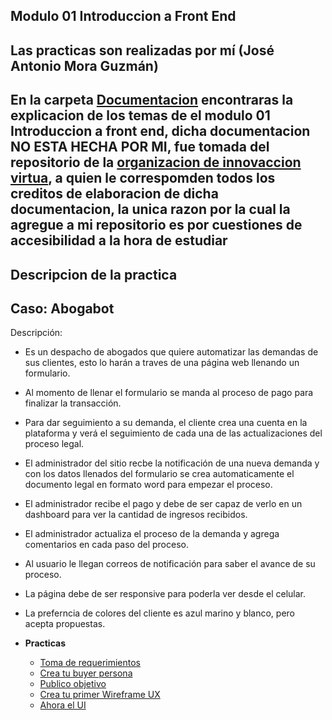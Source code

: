 ## Modulo 01 Introduccion a Front End
## Las practicas son realizadas por mí (José Antonio Mora Guzmán)
## En la carpeta [Documentacion](https://github.com/JAntonioMoraG/LaunchX-Front-End-Mission/tree/main/01-Intro/Documentacion) encontraras la explicacion de los temas de el modulo 01 Introduccion a front end, dicha documentacion NO ESTA HECHA POR MI, fue tomada del repositorio de la [organizacion de innovaccion virtua](https://github.com/LaunchX-InnovaccionVirtual/FrontEnd-Mision), a quien le correspomden todos los creditos de elaboracion de dicha documentacion, la unica razon por la cual la agregue a mi repositorio es por cuestiones de accesibilidad a la hora de estudiar
## Descripcion de la practica
## Caso: Abogabot 
Descripción: 
- Es un despacho de abogados que quiere automatizar las demandas de sus clientes, esto lo harán a traves de una página web llenando un formulario.
- Al momento de llenar el formulario se manda al proceso de pago para finalizar la transacción.
- Para dar seguimiento a su demanda, el cliente crea una cuenta en la plataforma y verá el seguimiento de cada una de las actualizaciones del proceso legal.
- El administrador del sitio recbe la notificación de una nueva demanda y con los datos llenados del formulario se crea automaticamente el documento  legal en formato word para empezar el proceso.
- El administrador recibe el pago y debe de ser capaz de verlo en un dashboard para ver la cantidad de ingresos recibidos.
- El administrador actualiza el proceso de la demanda y agrega comentarios en cada paso del proceso.
- Al usuario le llegan correos de notificación para saber el avance de su proceso.
- La página debe de ser responsive para poderla ver desde el celular.
- La preferncia de colores del cliente es azul marino y blanco, pero acepta propuestas.


- **Practicas**
	- [Toma de requerimientos](https://github.com/JAntonioMoraG/LaunchX-Front-End-Mission/tree/main/01-Intro/1-Requerimientos)
  	- [Crea tu buyer persona](https://github.com/JAntonioMoraG/LaunchX-Front-End-Mission/tree/main/01-Intro/2-Buyer%20Persona)
	- [Publico objetivo](https://github.com/JAntonioMoraG/LaunchX-Front-End-Mission/tree/main/01-Intro/3-Publico%20Objetivo)
	- [Crea tu primer Wireframe UX](https://github.com/JAntonioMoraG/LaunchX-Front-End-Mission/tree/main/01-Intro/4-Wireframe)
	- [Ahora el UI](https://github.com/JAntonioMoraG/LaunchX-Front-End-Mission/tree/main/01-Intro/5-UI)
